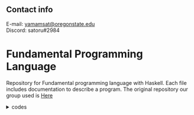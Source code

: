 ## Contact info

E-mail: yamamsat@oregonstate.edu</br>
Discord: satoru#2984

# Fundamental Programming Language
Repository for Fundamental programming language with Haskell. Each file includes documentation to describe a program. The original repository our group used is [Here](https://github.com/OSUsatoru/cs381_codes)



<details>
<summary>codes</summary>
Testcode files are created to debug codes. You do not need to check them out.

</details>
